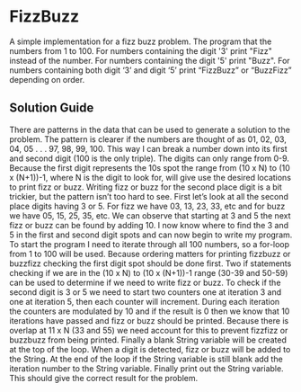 # FizzBuzz
A simple implementation for a fizz buzz problem.  The program that the numbers from 1 to 100.  For numbers containing the digit '3' print "Fizz" instead of the number.  For numbers containing the digit '5' print "Buzz". For numbers containing both digit ‘3’ and digit ‘5’ print “FizzBuzz” or “BuzzFizz” depending on order.

## Solution Guide
There are patterns in the data that can be used to generate a solution to the problem.  The pattern is clearer if the numbers are thought of as 01, 02, 03, 04, 05 . . . 97, 98, 99, 100.  This way I can break a number down into its first and second digit (100 is the only triple).  The digits can only range from 0-9.   Because the first digit represents the 10s spot the range from (10 x N) to (10 x (N+1))-1, where N is the digit to look for, will give use the desired locations to print fizz or buzz.  Writing fizz or buzz for the second place digit is a bit trickier, but the pattern isn’t too hard to see.  First let’s look at all the second place digits having 3 or 5.  For fizz we have 03, 13, 23, 33, etc and for buzz we have 05, 15, 25, 35, etc.  We can observe that starting at 3 and 5 the next fizz or buzz can be found by adding 10.   I now know where to find the 3 and 5 in the first and second digit spots and can now begin to write my program.
To start the program I need to iterate through all 100 numbers, so a for-loop from 1 to 100 will be used.  Because ordering matters for printing fizzbuzz or buzzfizz checking the first digit spot should be done first.  Two if statements checking if we are in the (10 x N) to (10 x (N+1))-1 range (30-39 and 50-59) can be used to determine if we need to write fizz or buzz.  To check if the second digit is 3 or 5 we need to start two counters one at iteration 3 and one at iteration 5, then each counter will increment.  During each iteration the counters are modulated by 10 and if the result is 0 then we know that 10 iterations have passed and fizz or buzz should be printed.  Because there is overlap at 11 x N (33 and 55) we need account for this to prevent fizzfizz or buzzbuzz from being printed.  Finally a blank String variable will be created at the top of the loop.  When a digit is detected, fizz or buzz will be added to the String.  At the end of the loop if the String variable is still blank add the iteration number to the String variable.  Finally print out the String variable.  This should give the correct result for the problem.

